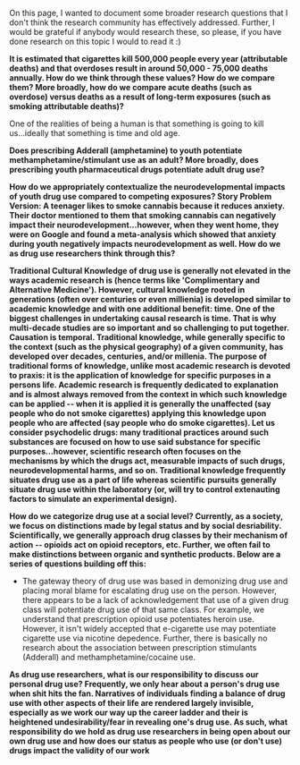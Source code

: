<!--- Open Questions --->

On this page, I wanted to document some broader research questions that I don't think the research community has effectively addressed. Further, I would be grateful if anybody would research these, so please, if you have done research on this topic I would to read it :)

**It is estimated that cigarettes kill 500,000 people every year (attributable deaths) and that overdoses result in around 50,000 - 75,000 deaths annually. How do we think through these values? How do we compare them? More broadly, how do we compare acute deaths (such as overdose) versus deaths as a result of long-term exposures (such as smoking attributable deaths)?**

One of the realities of being a human is that something is going to kill us...ideally that something is time and old age. 

**Does prescribing Adderall (amphetamine) to youth potentiate methamphetamine/stimulant use as an adult? More broadly, does prescribing youth pharmaceutical drugs potentiate adult drug use?**

**How do we appropriately contextualize the neurodevelopmental impacts of youth drug use compared to competing exposures? Story Problem Version: A teenager likes to smoke cannabis because it reduces anxiety. Their doctor mentioned to them that smoking cannabis can negatively impact their neurodevelopment...however, when they went home, they were on Google and found a meta-analysis which showed that anxiety during youth negatively impacts neurodevelopment as well. How do we as drug use researchers think through this?**

**Traditional Cultural Knowledge of drug use is generally not elevated in the ways academic research is (hence terms like 'Complimentary and Alternative Medicine'). However, cultural knowledge rooted in generations (often over centuries or even millienia) is developed similar to academic knowledge and with one additional benefit: time. One of the biggest challenges in undertaking causal research is time. That is why multi-decade studies are so important and so challenging to put together. Causation is temporal. Traditional knowledge, while generally specific to the context (such as the physical geography) of a given community, has developed over decades, centuries, and/or millenia. The purpose of traditional forms of knowledge, unlike most academic research is devoted to praxis: it is the application of knowledge for specific purposes in a persons life. Academic research is frequently dedicated to explanation and is almost always removed from the context in which such knowledge can be applied -- when it is applied it is generally the unaffected (say people who do not smoke cigarettes) applying this knowledge upon people who are affected (say people who do smoke cigarettes). Let us consider psychodelic drugs: many traditional practices around such substances are focused on how to use said substance for specific purposes...however, scientific research often focuses on the mechanisms by which the drugs act, measurable impacts of such drugs, neurodevelopmental harms, and so on. Traditional knowledge frequently situates drug use as a part of life whereas scientific pursuits generally situate drug use within the laboratory (or, will try to control extenauting factors to simulate an experimental design).**

**How do we categorize drug use at a social level? Currently, as a society, we focus on distinctions made by legal status and by social desriability. Scientifically, we generally approach drug classes by their mechanism of action -- opioids act on opioid receptors, etc. Further, we often fail to make distinctions between organic and synthetic products. Below are a series of questions building off this:**

- The gateway theory of drug use was based in demonizing drug use and placing moral blame for escalating drug use on the person. However, there appears to be a lack of acknowledgement that use of a given drug class will potentiate drug use of that same class. For example, we understand that prescription opioid use potentiates heroin use. However, it isn't widely accepted that e-cigarette use may potentiate cigarette use via nicotine depedence. Further, there is basically no research about the association between prescription stimulants (Adderall) and methamphetamine/cocaine use.

**As drug use researchers, what is our responsibility to discuss our personal drug use? Frequently, we only hear about a person's drug use when shit hits the fan. Narratives of individuals finding a balance of drug use with other aspects of their life are rendered largely invisible, especially as we work our way up the career ladder and their is heightened undesirability/fear in revealing one's drug use. As such, what responsibility do we hold as drug use researchers in being open about our own drug use and how does our status as people who use (or don't use) drugs impact the validity of our work**




